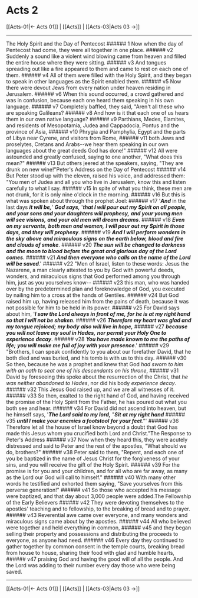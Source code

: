 # Acts 2

[[Acts-01|← Acts 01]] | [[Acts]] | [[Acts-03|Acts 03 →]]
***

The Holy Spirit and the Day of Pentecost ###### 1 Now when the day of Pentecost had come, they were all together in one place. ###### v2 Suddenly a sound like a violent wind blowing came from heaven and filled the entire house where they were sitting. ###### v3 And tongues spreading out like a fire appeared to them and came to rest on each one of them. ###### v4 All of them were filled with the Holy Spirit, and they began to speak in other languages as the Spirit enabled them. ###### v5 Now there were devout Jews from every nation under heaven residing in Jerusalem. ###### v6 When this sound occurred, a crowd gathered and was in confusion, because each one heard them speaking in his own language. ###### v7 Completely baffled, they said, "Aren't all these who are speaking Galileans? ###### v8 And how is it that each one of us hears them in our own native language? ###### v9 Parthians, Medes, Elamites, and residents of Mesopotamia, Judea and Cappadocia, Pontus and the province of Asia, ###### v10 Phrygia and Pamphylia, Egypt and the parts of Libya near Cyrene, and visitors from Rome, ###### v11 both Jews and proselytes, Cretans and Arabs--we hear them speaking in our own languages about the great deeds God has done!" ###### v12 All were astounded and greatly confused, saying to one another, "What does this mean?" ###### v13 But others jeered at the speakers, saying, "They are drunk on new wine!"Peter's Address on the Day of Pentecost ###### v14 But Peter stood up with the eleven, raised his voice, and addressed them: "You men of Judea and all you who live in Jerusalem, know this and listen carefully to what I say. ###### v15 In spite of what you think, these men are not drunk, for it is only nine o'clock in the morning. ###### v16 But this is what was spoken about through the prophet Joel: ###### v17 '**_And_** in the last days **_it will be,_**' **_God_ _says,_** '**_that I will pour out my Spirit on all people,_** **_and your sons and your daughters will prophesy,_** **_and your young men will see visions,_** **_and your old men will dream dreams_**. ###### v18 **_Even on my servants,_** **_both_ _men and women,_** **_I will pour out my Spirit in those days, and they will prophesy_**. ###### v19 **_And I will perform wonders in the sky_** **_above_** **_and miraculous signs_** **_on_ _the earth below,_** **_blood and fire and clouds of smoke_**. ###### v20 **_The sun will be changed to darkness_** **_and the moon to blood_** **_before the great and glorious_** **_day of the Lord comes_**. ###### v21 **_And then_** **_everyone who calls on the name of the Lord will be saved_**.' ###### v22 "Men of Israel, listen to these words: Jesus the Nazarene, a man clearly attested to you by God with powerful deeds, wonders, and miraculous signs that God performed among you through him, just as you yourselves know-- ###### v23 this man, who was handed over by the predetermined plan and foreknowledge of God, you executed by nailing him to a cross at the hands of Gentiles. ###### v24 But God raised him up, having released him from the pains of death, because it was not possible for him to be held in its power. ###### v25 For David says about him, '**_I saw the Lord always in front of me,_** **_for he is at my right hand so that I will not be shaken_**. ###### v26 **_Therefore my heart was glad and my tongue rejoiced;_** **_my body_** **_also_ _will live in hope,_** ###### v27 **_because you will not leave my soul in Hades,_** **_nor permit your Holy One to experience_** **_decay_**. ###### v28 **_You have made known to me the paths of life;_** **_you will make me full of joy with your presence_**.' ###### v29 "Brothers, I can speak confidently to you about our forefather David, that he both died and was buried, and his tomb is with us to this day. ###### v30 So then, because he was a prophet and knew that God _had sworn to him with an oath to seat one of his descendants_ _on_ _his throne_, ###### v31 David by foreseeing this spoke about the resurrection of the Christ, that _he was neither abandoned to Hades_, nor did his body _experience_ _decay_. ###### v32 This Jesus God raised up, and we are all witnesses of it. ###### v33 So then, exalted to the right hand of God, and having received the promise of the Holy Spirit from the Father, he has poured out what you both see and hear. ###### v34 For David did not ascend into heaven, but he himself says, '**_The Lord said to my lord,_** "**_Sit_** **_at_ _my right hand_** ###### v35 **_until I make your enemies a footstool_** **_for your feet_**."' ###### v36 Therefore let all the house of Israel know beyond a doubt that God has made this Jesus whom you crucified both Lord and Christ."The Response to Peter's Address ###### v37 Now when they heard this, they were acutely distressed and said to Peter and the rest of the apostles, "What should we do, brothers?" ###### v38 Peter said to them, "Repent, and each one of you be baptized in the name of Jesus Christ for the forgiveness of your sins, and you will receive the gift of the Holy Spirit. ###### v39 For the promise is for you and your children, and for all who are far away, as many as the Lord our God will call to himself." ###### v40 With many other words he testified and exhorted them saying, "Save yourselves from this perverse generation!" ###### v41 So those who accepted his message were baptized, and that day about 3,000 people were added.The Fellowship of the Early Believers ###### v42 They were devoting themselves to the apostles' teaching and to fellowship, to the breaking of bread and to prayer. ###### v43 Reverential awe came over everyone, and many wonders and miraculous signs came about by the apostles. ###### v44 All who believed were together and held everything in common, ###### v45 and they began selling their property and possessions and distributing the proceeds to everyone, as anyone had need. ###### v46 Every day they continued to gather together by common consent in the temple courts, breaking bread from house to house, sharing their food with glad and humble hearts, ###### v47 praising God and having the good will of all the people. And the Lord was adding to their number every day those who were being saved.

***
[[Acts-01|← Acts 01]] | [[Acts]] | [[Acts-03|Acts 03 →]]
